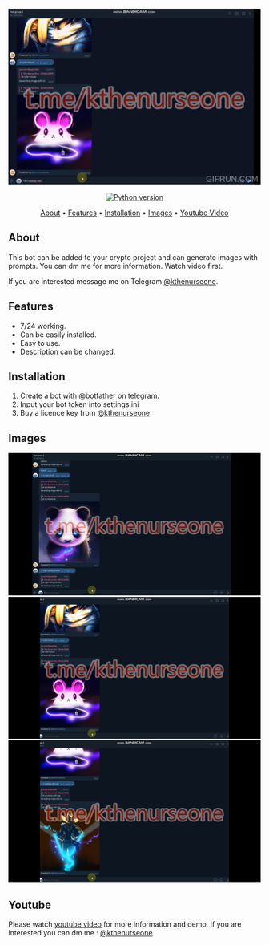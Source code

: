 <p align="center"><a href="https://youtu.be/qnkykq45tgU" target="_blank"><img src="https://github.com/kthenurseone/telegram_ai_imagebot/blob/main/video.gif?raw=true"></a></p>

<p align="center">
    <a href="https://www.python.org/downloads/release/python-380/"><img src="https://img.shields.io/badge/python-3.8-blue.svg?style=plastic" alt="Python version"></a>
</p>

<p align="center">
  <a href="#about">About</a>
  •
  <a href="#features">Features</a>
  •
  <a href="#installation">Installation</a>
  •
  <a href="#images">Images</a>
  •
  <a href="#youtube">Youtube Video</a>
</p>

## About
This bot can be added to your crypto project and can generate images with prompts. You can dm me for more information. Watch video first.

If you are interested message me on Telegram [@kthenurseone](https://t.me/kthenurseone). 

## Features
- 7/24 working. 
- Can be easily installed.
- Easy to use.
- Description can be changed.



## Installation
1) Create a bot with [@botfather](https://t.me/botfather) on telegram.
2) Input your bot token into settings.ini
3) Buy a licence key from [@kthenurseone](https://t.me/kthenurseone)


## Images
![bsc_sniper_bot](https://github.com/kthenurseone/telegram_ai_imagebot/blob/main/1.png?raw=true)
![bsc_sniper_bot](https://github.com/kthenurseone/telegram_ai_imagebot/blob/main/2.png?raw=true)
![bsc_sniper_bot](https://github.com/kthenurseone/telegram_ai_imagebot/blob/main/3.png?raw=true)



## Youtube
Please watch [youtube video](https://youtu.be/qnkykq45tgU) for more information and demo. If you are interested you can dm me : [@kthenurseone](https://t.me/kthenurseone)
